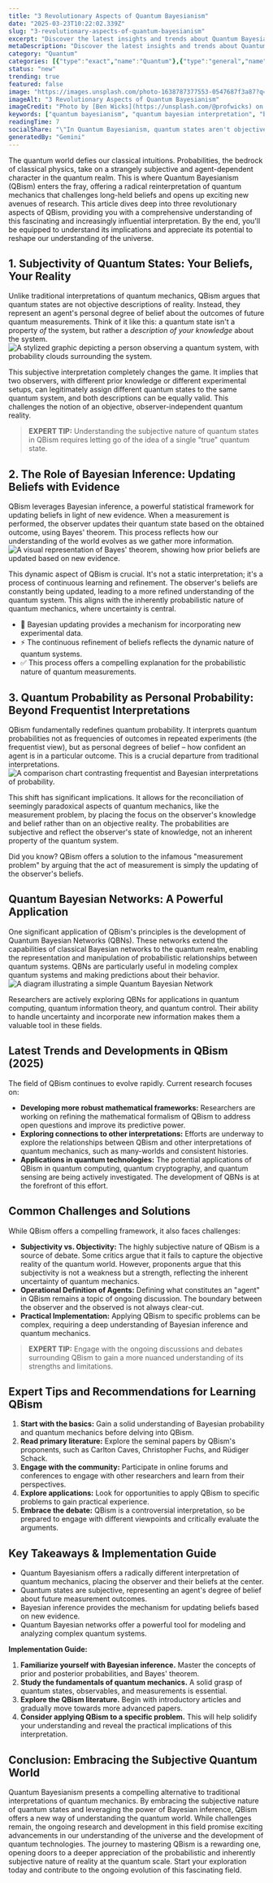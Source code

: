 ```yaml
---
title: "3 Revolutionary Aspects of Quantum Bayesianism"
date: "2025-03-23T10:22:02.339Z"
slug: "3-revolutionary-aspects-of-quantum-bayesianism"
excerpt: "Discover the latest insights and trends about Quantum Bayesianism. This comprehensive guide covers everything you need to know about Quantum Bayesianism in 2025."
metaDescription: "Discover the latest insights and trends about Quantum Bayesianism. This comprehensive guide covers everything you need to know about Quantum Bayesianism in..."
category: "Quantum"
categories: [{"type":"exact","name":"Quantum"},{"type":"general","name":"Philosophy"},{"type":"medium","name":"Epistemology"},{"type":"specific","name":"Probability Theory"},{"type":"niche","name":"Bayesian Inference"}]
status: "new"
trending: true
featured: false
image: "https://images.unsplash.com/photo-1638787377553-0547687f3a87?q=85&w=1200&fit=max&fm=webp&auto=compress"
imageAlt: "3 Revolutionary Aspects of Quantum Bayesianism"
imageCredit: "Photo by [Ben Wicks](https://unsplash.com/@profwicks) on Unsplash"
keywords: ["quantum bayesianism", "quantum bayesian interpretation", "bayesian quantum mechanics", "quantum probability", "quantum bayesian networks", "what is quantum bayesianism", "quantum bayesianism vs frequentist", "learn quantum bayesianism", "quantum bayesianism applications", "best quantum bayesianism resources"]
readingTime: 7
socialShare: "\"In Quantum Bayesianism, quantum states aren't objective realities, but personal beliefs about measurement outcomes.  This shifts the focus from a universe 'out there' to our knowledge of it.\""
generatedBy: "Gemini"
---
```




The quantum world defies our classical intuitions.  Probabilities, the bedrock of classical physics, take on a strangely subjective and agent-dependent character in the quantum realm.  This is where Quantum Bayesianism (QBism) enters the fray, offering a radical reinterpretation of quantum mechanics that challenges long-held beliefs and opens up exciting new avenues of research.  This article dives deep into three revolutionary aspects of QBism, providing you with a comprehensive understanding of this fascinating and increasingly influential interpretation.  By the end, you'll be equipped to understand its implications and appreciate its potential to reshape our understanding of the universe.

## 1. Subjectivity of Quantum States: Your Beliefs, Your Reality

Unlike traditional interpretations of quantum mechanics, QBism argues that quantum states are not objective descriptions of reality. Instead, they represent an agent's personal degree of belief about the outcomes of future quantum measurements.  Think of it like this: a quantum state isn't a property *of* the system, but rather a *description of your knowledge* about the system. ![A stylized graphic depicting a person observing a quantum system, with probability clouds surrounding the system.](https://images.unsplash.com/photo-1651955784685-f969100bfc25?q=85&w=1200&fit=max&fm=webp&auto=compress)

This subjective interpretation completely changes the game.  It implies that two observers, with different prior knowledge or different experimental setups, can legitimately assign different quantum states to the same quantum system, and both descriptions can be equally valid. This challenges the notion of an objective, observer-independent quantum reality.

> **EXPERT TIP:**  Understanding the subjective nature of quantum states in QBism requires letting go of the idea of a single "true" quantum state.

## 2. The Role of Bayesian Inference: Updating Beliefs with Evidence

QBism leverages Bayesian inference, a powerful statistical framework for updating beliefs in light of new evidence.  When a measurement is performed, the observer updates their quantum state based on the obtained outcome, using Bayes' theorem.  This process reflects how our understanding of the world evolves as we gather more information. ![A visual representation of Bayes' theorem, showing how prior beliefs are updated based on new evidence.](https://images.unsplash.com/photo-1638787377553-0547687f3a87?q=85&w=1200&fit=max&fm=webp&auto=compress)

This dynamic aspect of QBism is crucial.  It's not a static interpretation; it's a process of continuous learning and refinement.  The observer's beliefs are constantly being updated, leading to a more refined understanding of the quantum system.  This aligns with the inherently probabilistic nature of quantum mechanics, where uncertainty is central.

* 🔑 Bayesian updating provides a mechanism for incorporating new experimental data.
* ⚡ The continuous refinement of beliefs reflects the dynamic nature of quantum systems.
* ✅  This process offers a compelling explanation for the probabilistic nature of quantum measurements.

## 3.  Quantum Probability as Personal Probability:  Beyond Frequentist Interpretations

QBism fundamentally redefines quantum probability. It interprets quantum probabilities not as frequencies of outcomes in repeated experiments (the frequentist view), but as personal degrees of belief – how confident an agent is in a particular outcome.  This is a crucial departure from traditional interpretations. ![A comparison chart contrasting frequentist and Bayesian interpretations of probability.](https://images.unsplash.com/photo-1694048695397-75291b07270c?q=85&w=1200&fit=max&fm=webp&auto=compress)

This shift has significant implications. It allows for the reconciliation of seemingly paradoxical aspects of quantum mechanics, like the measurement problem, by placing the focus on the observer's knowledge and belief rather than on an objective reality.  The probabilities are subjective and reflect the observer's state of knowledge, not an inherent property of the quantum system.

Did you know? QBism offers a solution to the infamous "measurement problem" by arguing that the act of measurement is simply the updating of the observer's beliefs.

## Quantum Bayesian Networks: A Powerful Application

One significant application of QBism's principles is the development of Quantum Bayesian Networks (QBNs).  These networks extend the capabilities of classical Bayesian networks to the quantum realm, enabling the representation and manipulation of probabilistic relationships between quantum systems.  QBNs are particularly useful in modeling complex quantum systems and making predictions about their behavior.  ![A diagram illustrating a simple Quantum Bayesian Network](https://images.unsplash.com/photo-1662113027842-4e78282f9186?q=85&w=1200&fit=max&fm=webp&auto=compress)

Researchers are actively exploring QBNs for applications in quantum computing, quantum information theory, and quantum control.  Their ability to handle uncertainty and incorporate new information makes them a valuable tool in these fields.

## Latest Trends and Developments in QBism (2025)

The field of QBism continues to evolve rapidly.  Current research focuses on:

* **Developing more robust mathematical frameworks:**  Researchers are working on refining the mathematical formalism of QBism to address open questions and improve its predictive power.
* **Exploring connections to other interpretations:**  Efforts are underway to explore the relationships between QBism and other interpretations of quantum mechanics, such as many-worlds and consistent histories.
* **Applications in quantum technologies:** The potential applications of QBism in quantum computing, quantum cryptography, and quantum sensing are being actively investigated.  The development of QBNs is at the forefront of this effort.

## Common Challenges and Solutions

While QBism offers a compelling framework, it also faces challenges:

* **Subjectivity vs. Objectivity:**  The highly subjective nature of QBism is a source of debate.  Some critics argue that it fails to capture the objective reality of the quantum world.  However, proponents argue that this subjectivity is not a weakness but a strength, reflecting the inherent uncertainty of quantum mechanics.
* **Operational Definition of Agents:** Defining what constitutes an "agent" in QBism remains a topic of ongoing discussion.  The boundary between the observer and the observed is not always clear-cut.
* **Practical Implementation:** Applying QBism to specific problems can be complex, requiring a deep understanding of Bayesian inference and quantum mechanics.

> **EXPERT TIP:**  Engage with the ongoing discussions and debates surrounding QBism to gain a more nuanced understanding of its strengths and limitations.

## Expert Tips and Recommendations for Learning QBism

1.  **Start with the basics:**  Gain a solid understanding of Bayesian probability and quantum mechanics before delving into QBism.
2.  **Read primary literature:**  Explore the seminal papers by QBism's proponents, such as Carlton Caves, Christopher Fuchs, and Rüdiger Schack.
3.  **Engage with the community:**  Participate in online forums and conferences to engage with other researchers and learn from their perspectives.
4.  **Explore applications:**  Look for opportunities to apply QBism to specific problems to gain practical experience.
5.  **Embrace the debate:**  QBism is a controversial interpretation, so be prepared to engage with different viewpoints and critically evaluate the arguments.

## Key Takeaways & Implementation Guide

* Quantum Bayesianism offers a radically different interpretation of quantum mechanics, placing the observer and their beliefs at the center.
* Quantum states are subjective, representing an agent's degree of belief about future measurement outcomes.
* Bayesian inference provides the mechanism for updating beliefs based on new evidence.
* Quantum Bayesian networks offer a powerful tool for modeling and analyzing complex quantum systems.

**Implementation Guide:**

1. **Familiarize yourself with Bayesian inference.** Master the concepts of prior and posterior probabilities, and Bayes' theorem.
2. **Study the fundamentals of quantum mechanics.**  A solid grasp of quantum states, observables, and measurements is essential.
3. **Explore the QBism literature.** Begin with introductory articles and gradually move towards more advanced papers.
4. **Consider applying QBism to a specific problem.**  This will help solidify your understanding and reveal the practical implications of this interpretation.

## Conclusion: Embracing the Subjective Quantum World

Quantum Bayesianism presents a compelling alternative to traditional interpretations of quantum mechanics. By embracing the subjective nature of quantum states and leveraging the power of Bayesian inference, QBism offers a new way of understanding the quantum world.  While challenges remain, the ongoing research and development in this field promise exciting advancements in our understanding of the universe and the development of quantum technologies.  The journey to mastering QBism is a rewarding one, opening doors to a deeper appreciation of the probabilistic and inherently subjective nature of reality at the quantum scale.  Start your exploration today and contribute to the ongoing evolution of this fascinating field.

